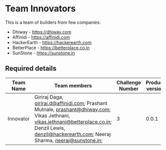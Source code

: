 # Team Innovators

This is a team of builders from few companies:

* Dhiway - https://dhiway.com
* Affinidi - https://affinidi.com
* HackerEarth - https://hackerearth.com
* BetterPlace - https://betterplace.co.in
* SunStone - https://sunstone.in


## Required details


| Team Name | Team members | Challenge Number | Product version | Product document | Product demo | User guide | Source code | Developer guide |
|--|--|--|--|--|--|--|--|--|
| Innovator | Giriraj Daga, giriraj.d@affinidi.com; Prashant Mutnale, prashant@dhiway.com; Vikas Jethnani, vikas.jethnani@betterplace.co.in; Denzil Lewis, denzil@hackerearth.com; Neeraj Sharma, neeraj@sunstone.in; | 3 | 0.0.1 | [Product document](https://github.com/dhiway/digital-resume#product-document) | [Product demo](https://drive.google.com/file/d/1AM4nn7hBxRq-B9_B7QoWYirDS2g6zZb3/view?usp=sharing) | [User guide](https://github.com/dhiway/digital-resume#user-guide) | [Source code](https://github.com/dhiway/digital-resume#source-code) | [Developer guide](https://github.com/dhiway/digital-resume#developer-guide) |

